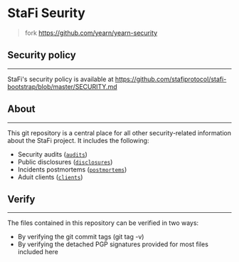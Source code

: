 # StaFi Seurity

> fork https://github.com/yearn/yearn-security

## Security policy
---

StaFi's security policy is available at https://github.com/stafiprotocol/stafi-bootstrap/blob/master/SECURITY.md

## About
---

This git repository is a central place for all other security-related information about the StaFi project. It includes the following:

- Security audits ([`audits`](/audits))
- Public disclosures ([`disclosures`](/disclosures))
- Incidents postmortems ([`postmortems`](/postmortems))
- Aduit clients ([`clients`](/clients))


## Verify
---
The files contained in this repository can be verified in two ways:

- By verifying the git commit tags (git tag -v)
- By verifying the detached PGP signatures provided for most files included here

